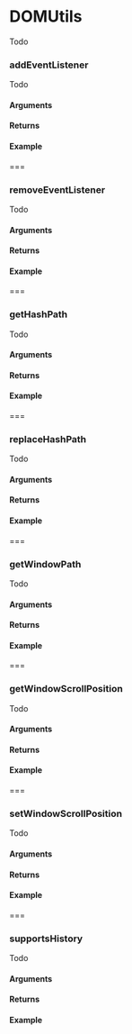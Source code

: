 # DOMUtils

Todo

### addEventListener

Todo

#### Arguments

#### Returns

#### Example

===

### removeEventListener

Todo

#### Arguments

#### Returns

#### Example

===

### getHashPath

Todo

#### Arguments

#### Returns

#### Example

===

### replaceHashPath

Todo

#### Arguments

#### Returns

#### Example

===

### getWindowPath

Todo

#### Arguments

#### Returns

#### Example

===

### getWindowScrollPosition

Todo

#### Arguments

#### Returns

#### Example

===

### setWindowScrollPosition

Todo

#### Arguments

#### Returns

#### Example

===

### supportsHistory

Todo

#### Arguments

#### Returns

#### Example